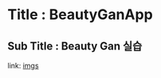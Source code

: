 # Title : BeautyGanApp
## Sub Title : Beauty Gan 실습
link: [imgs](https://drive.google.com/drive/folders/1SPrRXGeYemmg5Bfr9lAcpoF1AlMXYJ3i)
